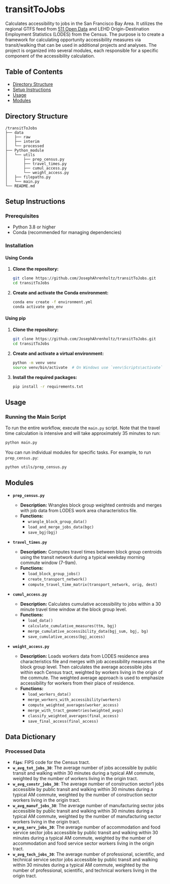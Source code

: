 # transitToJobs

Calculates accessibility to jobs in the San Francisco Bay Area. It utilizes the regional GTFS feed from [511 Open Data](https://511.org/open-data/transit) and LEHD Origin-Destination Employment Statistics (LODES) from the Census.  The purpose is to create a framework for calculating opportunity accessibility measures via transit/walking that can be used in additional projects and analyses. The project is organized into several modules, each responsible for a specific component of the accessibility calculation.

## Table of Contents

- [Directory Structure](#directory-structure)
- [Setup Instructions](#setup-instructions)
- [Usage](#usage)
- [Modules](#modules)

## Directory Structure
```
/transitToJobs
├── data
│   ├── raw
│   ├── interim
│   └── processed
├── Python_module
│   └── utils
│       ├── prep_census.py
│       ├── travel_times.py
│       ├── cumul_access.py
│       └── weight_access.py
│   ├── filepaths.py
│   └── main.py 
└── README.md
```

## Setup Instructions

### Prerequisites

- Python 3.8 or higher
- Conda (recommended for managing dependencies)

### Installation

#### Using Conda

1. **Clone the repository:**

    ```sh
    git clone https://github.com/JosephAhrenholtz/transitToJobs.git
    cd transitToJobs
    ```

2. **Create and activate the Conda environment:**

    ```sh
    conda env create -f environment.yml
    conda activate geo_env
    ```

#### Using pip

1. **Clone the repository:**

    ```sh
    git clone https://github.com/JosephAhrenholtz/transitToJobs.git
    cd transitToJobs
    ```

2. **Create and activate a virtual environment:**

    ```sh
    python -m venv venv
    source venv/bin/activate  # On Windows use `venv\Scripts\activate`
    ```

3. **Install the required packages:**

    ```sh
    pip install -r requirements.txt
    ```

## Usage

### Running the Main Script

To run the entire workflow, execute the `main.py` script.  Note that the travel time calculation is intensive and will take approximately 35 minutes to run:

```sh
python main.py
```

You can run individual modules for specific tasks. For example, to run `prep_census.py`:

```sh
python utils/prep_census.py
```

## Modules

- **`prep_census.py`**
  - **Description:** Wrangles block group weighted centroids and merges with job data from LODES work area characteristics file.
  - **Functions:**
    - `wrangle_block_group_data()`
    - `load_and_merge_jobs_data(bgc)`
    - `save_bgj(bgj)`

- **`travel_times.py`**
  - **Description:** Computes travel times between block group centroids using the transit  network during a typical weekday morning commute window (7-9am).  
  - **Functions:**
    - `load_block_group_jobs()`
    - `create_transport_network()`
    - `compute_travel_time_matrix(transport_network, orig, dest)`

- **`cumul_access.py`**
  - **Description:** Calculates cumulative accessibility to jobs within a 30 minute travel time window at the block group level.
  - **Functions:**
    - `load_data()`
    - `calculate_cumulative_measures(ttm, bgj)`
    - `merge_cumulative_accessibility_data(bgj_sum, bgj, bg)`
    - `save_cumulative_access(bgj_access)`

- **`weight_access.py`**
  - **Description:** Loads workers data from LODES residence area characteristics file and merges with job accessibility measures at the block group level.  Then calculates the average accessible jobs within each Census tract, weighted by workers living in the origin of the commute.  The weighted average approach is used to emphasize accessibility for workers from their place of residence.
  - **Functions:**
    - `load_workers_data()`
    - `merge_workers_with_accessibility(workers)`
    - `compute_weighted_averages(worker_access)`
    - `merge_with_tract_geometries(weighted_avgs)`
    - `classify_weighted_averages(final_access)`
    - `save_final_access(final_access)`


## Data Dictionary

### Processed Data
- **`fips`**: FIPS code for the Census tract.
- **`w_avg_tot_jobs_30`**: The average number of jobs accessible by public transit and walking within 30 minutes during a typical AM commute, weighted by the number of workers living in the origin tract.
- **`w_avg_constr_jobs_30`**: The average number of construction sector1 jobs accessible by public transit and walking within 30 minutes during a typical AM commute, weighted by the number of construction sector workers living in the origin tract.
- **`w_avg_manuf_jobs_30`**: The average number of manufacturing sector jobs accessible by public transit and walking within 30 minutes during a typical AM commute, weighted by the number of manufacturing sector workers living in the origin tract.
- **`w_avg_serv_jobs_30`**: The average number of accommodation and food service sector jobs accessible by public transit and walking within 30 minutes during a typical AM commute, weighted by the number of accommodation and food service sector workers living in the origin tract.
- **`w_avg_tech_jobs_30`**: The average number of professional, scientific, and technical service sector jobs accessible by public transit and walking within 30 minutes during a typical AM commute, weighted by the number of professional, scientific, and technical workers living in the origin tract.

